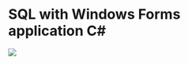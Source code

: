 # SQL with Windows Forms application C#

 ![](https://img.shields.io/badge/Database%20Management%20%2F%20Dontcare%20%2F%20PROJECT%20%2F%20Project%20%2F%20Developer-purple)



